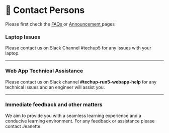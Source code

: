 # 💌 Contact Persons

Please first check the [FAQs ](frequently-asked-questions.md)or [Announcement ](../announcements.md)pages

### Laptop Issues

Please contact us on Slack Channel #techup5 for any issues with your laptop.

***

### Web App Technical Assistance

Please contact us on Slack channel **#techup-run5-webapp-help** for any technical issues and an engineer will assist you.

***

### Immediate feedback and other matters

We aim to provide you with a seamless learning experience and a conducive learning environment. For any feedback or assistance please contact Jeanette.
